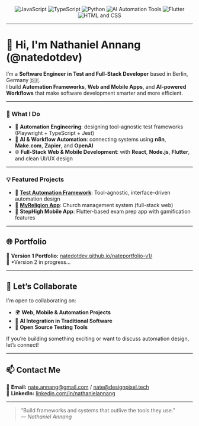 <p align="center">
  <img src="https://img.shields.io/badge/Language-JavaScript-yellow" alt="JavaScript">
  <img src="https://img.shields.io/badge/Language-TypeScript-blue" alt="TypeScript">
  <img src="https://img.shields.io/badge/Language-Python-green" alt="Python">
  <img src="https://img.shields.io/badge/AI_Automation-n8n%20%7C%20Make.com%20%7C%20Zapier%20%7C%20OpenAI-red" alt="AI Automation Tools">
  <img src="https://img.shields.io/badge/Framework-Flutter-02569B" alt="Flutter">
  <img src="https://img.shields.io/badge/Frontend-HTML%20%26%20CSS-orange" alt="HTML and CSS">
</p>

---

# 👋 Hi, I'm Nathaniel Annang (@natedotdev)

I’m a **Software Engineer in Test and Full-Stack Developer** based in Berlin, Germany 🇩🇪.  
I build **Automation Frameworks**, **Web and Mobile Apps**, and **AI-powered Workflows** that make software development smarter and more efficient.

---

### 🧠 What I Do
- 🧩 **Automation Engineering**: designing tool-agnostic test frameworks (Playwright + TypeScript + Jest)  
- 🤖 **AI & Workflow Automation**: connecting systems using **n8n**, **Make.com**, **Zapier**, and **OpenAI**  
- 🌐 **Full-Stack Web & Mobile Development**: with **React**, **Node.js**, **Flutter**, and clean UI/UX design  

---

### 💡 Featured Projects
- 🧪 [**Test Automation Framework**](https://github.com/natedotdev/test-automation-framework): Tool-agnostic, interface-driven automation design  
- 🌱 [**MyReligion App**](https://github.com/natedotdev/Myreligion): Church management system (full-stack web)  
- 📱 **StepHigh Mobile App**: Flutter-based exam prep app with gamification features  

---

## 🌐 Portfolio

🎨 **Version 1 Portfolio:** [natedotdev.github.io/nateportfolio-v1/](https://natedotdev.github.io/nateportfolio-v1/)  
🚧 *Version 2 in progress...

---

## 🤝 Let’s Collaborate

I'm open to collaborating on:
- 🌍 **Web, Mobile & Automation Projects**
- 🤖 **AI Integration in Traditional Software**
- 🧩 **Open Source Testing Tools**

If you’re building something exciting or want to discuss automation design, let’s connect!

---

## 📫 Contact Me

📧 **Email:** nate.annang@gmail.com / nate@designpixel.tech  
💼 **LinkedIn:** [linkedin.com/in/nathanielannang](https://www.linkedin.com/in/nathanielannang/)

---

> “Build frameworks and systems that outlive the tools they use.”  
> — *Nathaniel Annang*

